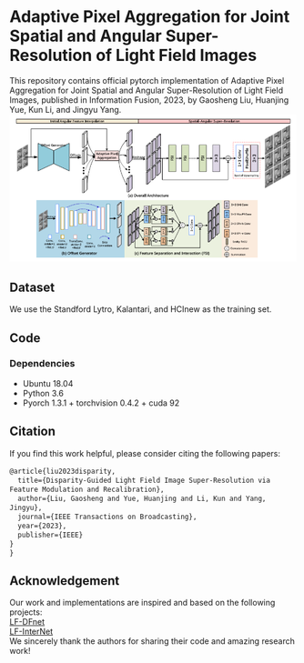 # Adaptive Pixel Aggregation for Joint Spatial and Angular Super-Resolution of Light Field Images

This repository contains official pytorch implementation of Adaptive Pixel Aggregation for Joint Spatial and Angular Super-Resolution of Light Field Images, published in Information Fusion, 2023, by Gaosheng Liu, Huanjing Yue, Kun Li, and Jingyu Yang.
![Network](https://github.com/GaoshengLiu/LFSR/blob/main/fig/Network.png)  

## Dataset
We use the Standford Lytro, Kalantari, and HCInew as the training set.
## Code
### Dependencies
* Ubuntu 18.04
* Python 3.6
* Pyorch 1.3.1 + torchvision 0.4.2 + cuda 92

## Citation
If you find this work helpful, please consider citing the following papers:<br> 
```Citation
@article{liu2023disparity,
  title={Disparity-Guided Light Field Image Super-Resolution via Feature Modulation and Recalibration},
  author={Liu, Gaosheng and Yue, Huanjing and Li, Kun and Yang, Jingyu},
  journal={IEEE Transactions on Broadcasting},
  year={2023},
  publisher={IEEE}
}
}
```
## Acknowledgement
Our work and implementations are inspired and based on the following projects: <br> 
[LF-DFnet](https://github.com/YingqianWang/LF-DFnet)<br> 
[LF-InterNet](https://github.com/YingqianWang/LF-InterNet)<br> 
We sincerely thank the authors for sharing their code and amazing research work!
